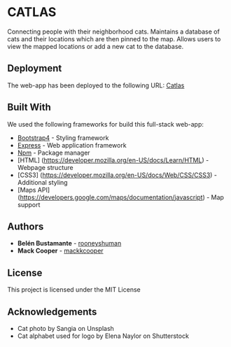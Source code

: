 # CATLAS

Connecting people with their neighborhood cats. Maintains a database of cats and their locations which are then pinned to 
the map. Allows users to view the mapped locations or add a new cat to the database.

## Deployment

The web-app has been deployed to the following URL: [Catlas](https://catlas.herokuapp.com/)

## Built With

We used the following frameworks for build this full-stack web-app:

* [Bootstrap4](https://getbootstrap.com/) - Styling framework
* [Express](https://expressjs.com/) - Web application framework
* [Npm](https://www.npmjs.com/) - Package manager
* [HTML] (https://developer.mozilla.org/en-US/docs/Learn/HTML) - Webpage structure
* [CSS3] (https://developer.mozilla.org/en-US/docs/Web/CSS/CSS3) - Additional styling
* [Maps API] (https://developers.google.com/maps/documentation/javascript) - Map support

## Authors

* **Belén Bustamante** - [rooneyshuman](https://github.com/rooneyshuman)
* **Mack Cooper** - [mackkcooper](https://github.com/mackkcooper)

## License

This project is licensed under the MIT License

## Acknowledgements
* Cat photo by Sangia on Unsplash
* Cat alphabet used for logo by Elena Naylor on Shutterstock
